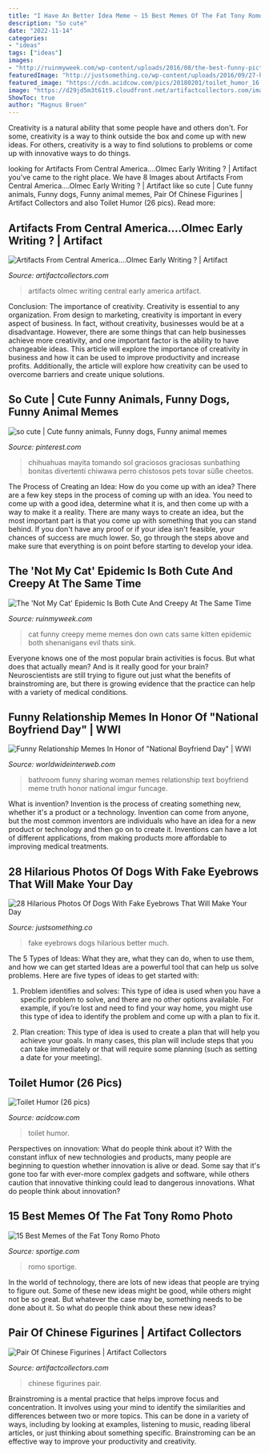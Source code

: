 ```yaml
---
title: "I Have An Better Idea Meme ~ 15 Best Memes Of The Fat Tony Romo Photo"
description: "So cute"
date: "2022-11-14"
categories:
- "ideas"
tags: ["ideas"]
images:
- "http://ruinmyweek.com/wp-content/uploads/2016/08/the-best-funny-pictures-of-not-my-cat-refrigerator.jpg"
featuredImage: "http://justsomething.co/wp-content/uploads/2016/09/27-hilarious-photos-of-dogs-with-fake-eyebrows-that-will-make-your-day-so-much-better-22.jpg"
featured_image: "https://cdn.acidcow.com/pics/20180201/toilet_humor_16.jpg"
image: "https://d29jd5m3t61t9.cloudfront.net/artifactcollectors.com/images/fbfiles/images/20190325_095158-lb49hiwl4x_v_1554255731.jpg"
ShowToc: true
author: "Magnus Bruen"
---
```



Creativity is a natural ability that some people have and others don't. For some, creativity is a way to think outside the box and come up with new ideas. For others, creativity is a way to find solutions to problems or come up with innovative ways to do things.

	

		
looking for Artifacts From Central America....Olmec Early Writing ? | Artifact you've came to the right place. We have 8 Images about Artifacts From Central America....Olmec Early Writing ? | Artifact like so cute | Cute funny animals, Funny dogs, Funny animal memes, Pair Of Chinese Figurines | Artifact Collectors and also Toilet Humor (26 pics). Read more:
		
    
## Artifacts From Central America....Olmec Early Writing ? | Artifact

<img loading=lazy src="https://d29jd5m3t61t9.cloudfront.net/artifactcollectors.com/images/fbfiles/images/20190325_095158-lb49hiwl4x_v_1554255731.jpg" onerror="this.onerror=null;this.src='https://tse4.mm.bing.net/th?id=OIP.z2Npo0LUiqNlNKo1IR5ZIQHaJ4&amp;pid=15.1';" alt="Artifacts From Central America....Olmec Early Writing ? | Artifact">

_Source: artifactcollectors.com_

>artifacts olmec writing central early america artifact. 

	

Conclusion: The importance of creativity.
Creativity is essential to any organization. From design to marketing, creativity is important in every aspect of business. In fact, without creativity, businesses would be at a disadvantage. However, there are some things that can help businesses achieve more creativity, and one important factor is the ability to have changeable ideas. 
This article will explore the importance of creativity in business and how it can be used to improve productivity and increase profits. Additionally, the article will explore how creativity can be used to overcome barriers and create unique solutions.

    
## So Cute | Cute Funny Animals, Funny Dogs, Funny Animal Memes

<img loading=lazy src="https://i.pinimg.com/736x/28/1a/99/281a9975f5f1864aa5c944301f34d874.jpg" onerror="this.onerror=null;this.src='https://tse1.mm.bing.net/th?id=OIP.39Od21jDLVVkw4Y0WlG2cAHaJ3&amp;pid=15.1';" alt="so cute | Cute funny animals, Funny dogs, Funny animal memes">

_Source: pinterest.com_

>chihuahuas mayita tomando sol graciosos graciosas sunbathing bonitas divertenti chiwawa perro chistosos pets tovar süße cheetos. 

	

The Process of Creating an Idea: How do you come up with an idea?
There are a few key steps in the process of coming up with an idea. You need to come up with a good idea, determine what it is, and then come up with a way to make it a reality. There are many ways to create an idea, but the most important part is that you come up with something that you can stand behind. If you don't have any proof or if your idea isn't feasible, your chances of success are much lower. So, go through the steps above and make sure that everything is on point before starting to develop your idea.

    
## The &#039;Not My Cat&#039; Epidemic Is Both Cute And Creepy At The Same Time

<img loading=lazy src="http://ruinmyweek.com/wp-content/uploads/2016/08/the-best-funny-pictures-of-not-my-cat-refrigerator.jpg" onerror="this.onerror=null;this.src='https://tse1.mm.bing.net/th?id=OIP.Wmmg9KEQNYHr9GgxhDf9vwHaJ7&amp;pid=15.1';" alt="The &#039;Not My Cat&#039; Epidemic Is Both Cute And Creepy At The Same Time">

_Source: ruinmyweek.com_

>cat funny creepy meme memes don own cats same kitten epidemic both shenanigans evil thats sink. 

	

Everyone knows one of the most popular brain activities is focus. But what does that actually mean? And is it really good for your brain? Neuroscientists are still trying to figure out just what the benefits of brainstroming are, but there is growing evidence that the practice can help with a variety of medical conditions.

    
## Funny Relationship Memes In Honor Of &quot;National Boyfriend Day&quot; | WWI

<img loading=lazy src="https://worldwideinterweb.com/wp-content/uploads/2017/10/sharing-bathroom.jpg" onerror="this.onerror=null;this.src='https://tse2.mm.bing.net/th?id=OIP.rgtt4eyEl7Eb0cY6QJddRgHaJ4&amp;pid=15.1';" alt="Funny Relationship Memes In Honor of &quot;National Boyfriend Day&quot; | WWI">

_Source: worldwideinterweb.com_

>bathroom funny sharing woman memes relationship text boyfriend meme truth honor national imgur funcage. 

	

What is invention?
Invention is the process of creating something new, whether it's a product or a technology. Invention can come from anyone, but the most common inventors are individuals who have an idea for a new product or technology and then go on to create it. Inventions can have a lot of different applications, from making products more affordable to improving medical treatments.

    
## 28 Hilarious Photos Of Dogs With Fake Eyebrows That Will Make Your Day

<img loading=lazy src="http://justsomething.co/wp-content/uploads/2016/09/27-hilarious-photos-of-dogs-with-fake-eyebrows-that-will-make-your-day-so-much-better-22.jpg" onerror="this.onerror=null;this.src='https://tse4.mm.bing.net/th?id=OIP.f0ZrIeczZGRzqF3fJXMAAwHaJ4&amp;pid=15.1';" alt="28 Hilarious Photos Of Dogs With Fake Eyebrows That Will Make Your Day">

_Source: justsomething.co_

>fake eyebrows dogs hilarious better much. 

	

The 5 Types of Ideas: What they are, what they can do, when to use them, and how we can get started
Ideas are a powerful tool that can help us solve problems. Here are five types of ideas to get started with:
1. Problem identifies and solves: This type of idea is used when you have a specific problem to solve, and there are no other options available. For example, if you’re lost and need to find your way home, you might use this type of idea to identify the problem and come up with a plan to fix it.

2. Plan creation: This type of idea is used to create a plan that will help you achieve your goals. In many cases, this plan will include steps that you can take immediately or that will require some planning (such as setting a date for your meeting).


    
## Toilet Humor (26 Pics)

<img loading=lazy src="https://cdn.acidcow.com/pics/20180201/toilet_humor_16.jpg" onerror="this.onerror=null;this.src='https://tse3.mm.bing.net/th?id=OIP.EzIB6P6sX1usNeHqM53h_wHaJ4&amp;pid=15.1';" alt="Toilet Humor (26 pics)">

_Source: acidcow.com_

>toilet humor. 

	

Perspectives on innovation: What do people think about it?
With the constant influx of new technologies and products, many people are beginning to question whether innovation is alive or dead. Some say that it's gone too far with ever-more complex gadgets and software, while others caution that innovative thinking could lead to dangerous innovations. What do people think about innovation?

    
## 15 Best Memes Of The Fat Tony Romo Photo

<img loading=lazy src="https://sportige.com/wp-content/uploads/2016/07/Romo-Wrestling-Champion.jpg" onerror="this.onerror=null;this.src='https://tse2.mm.bing.net/th?id=OIP.NFex0clAW2lQFSTtXwMDigHaEI&amp;pid=15.1';" alt="15 Best Memes of the Fat Tony Romo Photo">

_Source: sportige.com_

>romo sportige. 

	

In the world of technology, there are lots of new ideas that people are trying to figure out. Some of these new ideas might be good, while others might not be so great. But whatever the case may be, something needs to be done about it. So what do people think about these new ideas?

    
## Pair Of Chinese Figurines | Artifact Collectors

<img loading=lazy src="https://d29jd5m3t61t9.cloudfront.net/artifactcollectors.com/images/fbfiles/images/image-2fc56cfbe4deebee8ba7ba3f345a349d_v_1463067005.jpg" onerror="this.onerror=null;this.src='https://tse4.mm.bing.net/th?id=OIP.dvAfvruuA1WDJY4etNNhaQHaJ4&amp;pid=15.1';" alt="Pair Of Chinese Figurines | Artifact Collectors">

_Source: artifactcollectors.com_

>chinese figurines pair. 

	

Brainstroming is a mental practice that helps improve focus and concentration. It involves using your mind to identify the similarities and differences between two or more topics. This can be done in a variety of ways, including by looking at examples, listening to music, reading liberal articles, or just thinking about something specific. Brainstroming can be an effective way to improve your productivity and creativity.

